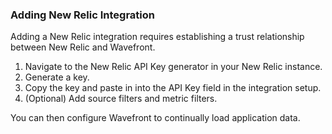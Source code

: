 ### Adding New Relic Integration

Adding a New Relic integration requires establishing a trust relationship between New Relic and Wavefront.


1. Navigate to the New Relic API Key generator in your New Relic instance.
2. Generate a key.
3. Copy the key and paste in into the API Key field in the integration setup.
4. (Optional) Add source filters and metric filters.

You can then configure Wavefront to continually load application data.

